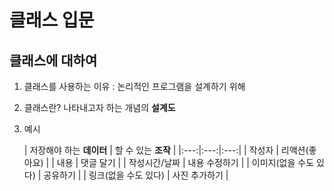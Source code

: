 # 클래스 입문

## 클래스에 대하여

1. 클래스를 사용하는 이유 : 논리적인 프로그램을 설계하기 위해

2. 클래스란? 나타내고자 하는 개념의 **설계도**

3. 예시

    | 저장해야 하는 **데이터** | 할 수 있는 **조작** |
    |:---:|:---:|:---:|
    | 작성자 | 리액션(좋아요) |
    | 내용 | 댓글 달기 |
    | 작성시간/날짜 | 내용 수정하기 |
    | 이미지(없을 수도 있다) | 공유하기 |
    | 링크(없을 수도 있다) | 사진 추가하기 |
